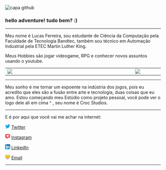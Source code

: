 ![capa github](https://github.com/lucas-ferreira-lf/lucas-ferreira-lf/blob/main/img/capaGithub.png)  


### hello adventure! tudo bem? :) 

---

Meu nome é Lucas Ferreira, sou estudante de Ciência da Computação pela Faculdade de Tecnologia Bandtec, também sou técnico em Automação Industrial pela ETEC Martin Luther King.

Meus Hobbies são jogar videogame, RPG e conhecer novos assuntos usando o youtube.

<center>
  <table>
    <tr>
        <td><img width="400px" align="left" src="https://github-readme-stats.vercel.app/api/top-langs/?username=lucas-ferreira-croc&hide=html&layout=compact&theme=dracula" /></td>
        <td><img width="480px" align="left" src="https://github-readme-stats.vercel.app/api?username=lucas-ferreira-croc&theme=dracula"/></td>
    </tr>   
  </table>
</center> 

---

Meu sonho é me tornar um expoente na indústria dos jogos, pois eu acredito que eles são a fusão entre arte e tecnologia, duas coisas que eu amo.
Estou começando meu Estúdio como projeto pessoal, você pode ver o logo dele ali em cima ^ , seu nome é Croc Studios.

---

E é por aqui que você vai me achar na internet: 

<a href="https://twitter.com/jovemdesmotiva"><img src="https://github.com/lucas-ferreira-croc/lucas-ferreira-croc/blob/main/img/twitter.png" width="16"></img></a> [Twitter](https://twitter.com/jovemdesmotiva)   

<a href="https://www.instagram.com/jovemdesmotivado/"><img src="https://github.com/lucas-ferreira-croc/lucas-ferreira-croc/blob/main/img/instagram.png" width="16"></img></a> [Instagram](https://www.instagram.com/jovemdesmotivado/)  

<a href="https://https://www.linkedin.com/in/lucas-ferreira-3a0a9717b/"><img src="https://github.com/lucas-ferreira-croc/lucas-ferreira-croc/blob/main/img/linkedin.png" width="16"></img></a> [LinkedIn](https://www.linkedin.com/in/lucas-ferreira-3a0a9717b/)  

<a href="mailto:lucas.ferreira057@bandtec.com.br"><img src="https://github.com/lucas-ferreira-croc/lucas-ferreira-croc/blob/main/img/email.png" width="16"></img></a> [Email](mailto:lucas.ferreira057@bandtec.com.br)  

---  

